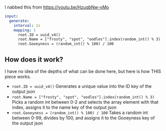 I nabbed this from https://youtu.be/HzuqbNw-vMo


```yaml
input:
  generate:
    interval: 1s
    mapping: |
      root.ID = uuid_v4()
      root.Name = ["frosty", "spot", "oodles"].index(random_int() % 3)
      root.Gooeyness = (random_int() % 100) / 100
```


## How does it work?

I have no idea of the depths of what can be done here, but here is how THIS piece works.


* `root.ID = uuid_v4()`
  Generates a unique value into the ID key of the output json
* `root.Name = ["frosty", "spot", "oodles"].index(random_int() % 3)`
  Picks a random int between 0-2 and selects the array element with that index, assigns it to the name key of the output json
* `root.Gooeyness = (random_int() % 100) / 100`
  Takes a random int between 0-99, divides by 100, and assigns it to the Gooeyness key of the output json
